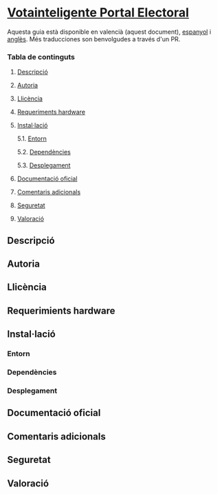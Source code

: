 # [Votainteligente Portal Electoral](https://github.com/ciudadanointeligente/votainteligente-portal-electoral)

Aquesta guia està disponible en valencià (aquest document), [espanyol](README.md) i [anglès](README_en.md). Més traducciones son benvolgudes a través d'un PR.


### Tabla de continguts
1. [ Descripció ](#desc)
2. [ Autoria ](#authorship)
3. [ Llicència ](#license)
4. [ Requeriments hardware ](#reqs)
5. [ Instal·lació ](#install)

	5.1. [ Entorn ](#env) 
	
	5.2. [ Dependències ](#deps)
	
	5.3. [ Desplegament ](#deploy)

	
6. [ Documentació oficial ](#docs)
7. [ Comentaris adicionals ](#comms)
8. [ Seguretat ](#sec)
9. [ Valoració ](#val)

<a name="desc"></a>
## Descripció
<a name="authorship"></a>
## Autoria
<a name="license"></a>
## Llicència
<a name="reqs"></a>
## Requerimients hardware
<a name="install"></a>
## Instal·lació
<a name="env"></a>
### Entorn
<a name="deps"></a>
### Dependències
<a name="deploy"></a>
### Desplegament
<a name="docs"></a>
## Documentació oficial
<a name="comms"></a>
## Comentaris adicionals
<a name="sec"></a>
## Seguretat
<a name="val"></a>
## Valoració